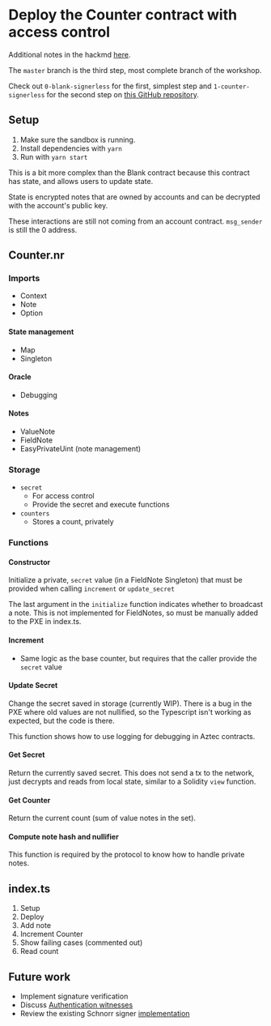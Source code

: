 # Deploy the Counter contract with access control

Additional notes in the hackmd [here](https://hackmd.io/WyJlswYJTEmWFjEolGNiww).

The `master` branch is the third step, most complete branch of the workshop.

Check out `0-blank-signerless` for the first, simplest step and `1-counter-signerless` for the second step on [this GitHub repository](https://github.com/critesjosh/aztec-account-abstraction-workshop/).

## Setup

1. Make sure the sandbox is running.
2. Install dependencies with `yarn`
3. Run with `yarn start`

This is a bit more complex than the Blank contract because this contract has state, and allows users to update state.

State is encrypted notes that are owned by accounts and can be decrypted with the account's public key.

These interactions are still not coming from an account contract. `msg_sender` is still the 0 address.

## Counter.nr

### Imports

- Context
- Note
- Option

#### State management

- Map
- Singleton

#### Oracle

- Debugging

#### Notes

- ValueNote
- FieldNote
- EasyPrivateUint (note management)

### Storage

- `secret`
  - For access control
  - Provide the secret and execute functions
- `counters`
  - Stores a count, privately

### Functions

#### Constructor

Initialize a private, `secret` value (in a FieldNote Singleton) that must be provided when calling `increment` or `update_secret`

The last argument in the `initialize` function indicates whether to broadcast a note. This is not implemented for FieldNotes, so must be manually added to the PXE in index.ts.

#### Increment

- Same logic as the base counter, but requires that the caller provide the `secret` value

#### Update Secret

Change the secret saved in storage (currently WIP). There is a bug in the PXE where old values are not nullified, so the Typescript isn't working as expected, but the code is there.

This function shows how to use logging for debugging in Aztec contracts.

#### Get Secret

Return the currently saved secret. This does not send a tx to the network, just decrypts and reads from local state, similar to a Solidity `view` function.

#### Get Counter

Return the current count (sum of value notes in the set).

#### Compute note hash and nullifier

This function is required by the protocol to know how to handle private notes.

## index.ts

1. Setup
2. Deploy
3. Add note
4. Increment Counter
5. Show failing cases (commented out)
6. Read count

## Future work

- Implement signature verification
- Discuss [Authentication witnesses](https://docs.aztec.network/learn/concepts/accounts/authwit)
- Review the existing Schnorr signer [implementation](https://github.com/AztecProtocol/aztec-packages/tree/master/noir-projects/noir-contracts/src/contracts/schnorr_account_contract)

